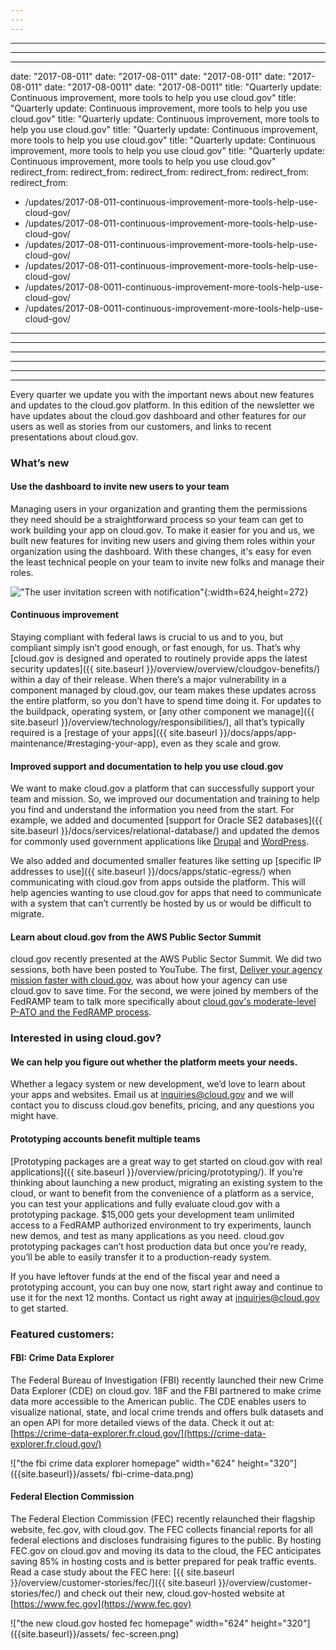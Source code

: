 ```yaml
---
---
---
```

---
---
---
date: "2017-08-011"
date: "2017-08-011"
date: "2017-08-011"
date: "2017-08-011"
date: "2017-08-0011"
date: "2017-08-0011"
title: "Quarterly update: Continuous improvement, more tools to help you use cloud.gov"
title: "Quarterly update: Continuous improvement, more tools to help you use cloud.gov"
title: "Quarterly update: Continuous improvement, more tools to help you use cloud.gov"
title: "Quarterly update: Continuous improvement, more tools to help you use cloud.gov"
title: "Quarterly update: Continuous improvement, more tools to help you use cloud.gov"
title: "Quarterly update: Continuous improvement, more tools to help you use cloud.gov"
redirect_from:
redirect_from:
redirect_from:
redirect_from:
redirect_from:
redirect_from:
  - /updates/2017-08-011-continuous-improvement-more-tools-help-use-cloud-gov/
  - /updates/2017-08-011-continuous-improvement-more-tools-help-use-cloud-gov/
  - /updates/2017-08-011-continuous-improvement-more-tools-help-use-cloud-gov/
  - /updates/2017-08-011-continuous-improvement-more-tools-help-use-cloud-gov/
  - /updates/2017-08-0011-continuous-improvement-more-tools-help-use-cloud-gov/
  - /updates/2017-08-0011-continuous-improvement-more-tools-help-use-cloud-gov/
---
---
---
---
---
---

Every quarter we update you with the important news about new features and updates to the cloud.gov platform. In this edition of the newsletter we have updates about the cloud.gov dashboard and other features for our users as well as stories from our customers, and links to recent presentations about cloud.gov.

### What’s new

#### Use the dashboard to invite new users to your team

Managing users in your organization and granting them the permissions they need should be a straightforward process so your team can get to work building your app on cloud.gov. To make it easier for you and us, we built new features for inviting new users and giving them roles within your organization using the dashboard. With these changes, it's easy for even the least technical people on your team to invite new folks and manage their roles.

!["The user invitation screen with notification"]({{site.baseurl}}/assets/invite-users.png){:width=624,height=272}

#### Continuous improvement

Staying compliant with federal laws is crucial to us and to you, but compliant simply isn’t good enough, or fast enough, for us. That’s why [cloud.gov is designed and operated to routinely provide apps the latest security updates]({{ site.baseurl }}/overview/overview/cloudgov-benefits/) within a day of their release. When there’s a major vulnerability in a component managed by cloud.gov, our team makes these updates across the entire platform, so you don’t have to spend time doing it. For updates to the buildpack, operating system, or [any other component we manage]({{ site.baseurl }}/overview/technology/responsibilities/), all that’s typically required is a [restage of your apps]({{ site.baseurl }}/docs/apps/app-maintenance/#restaging-your-app), even as they scale and grow.

#### Improved support and documentation to help you use cloud.gov

We want to make cloud.gov a platform that can successfully support your team and mission. So, we improved our documentation and training to help you find and understand the information you need from the start. For example, we added and documented [support for Oracle SE2 databases]({{ site.baseurl }}/docs/services/relational-database/) and updated the demos for commonly used government applications like [Drupal](https://github.com/18F/cf-ex-drupal) and [WordPress](https://github.com/18f/cf-ex-wordpress).

We also added and documented smaller features like setting up [specific IP addresses to use]({{ site.baseurl }}/docs/apps/static-egress/) when communicating with cloud.gov from apps outside the platform. This will help agencies wanting to use cloud.gov for apps that need to communicate with a system that can’t currently be hosted by us or would be difficult to migrate.

#### Learn about cloud.gov from the AWS Public Sector Summit

cloud.gov recently presented at the AWS Public Sector Summit. We did two sessions, both have been posted to YouTube. The first, [Deliver your agency mission faster with cloud.gov](https://www.youtube.com/watch?v=NGmDhWEfMuo&list=PLhr1KZpdzukePsKIUofhgp50b63-5yr1V&index=78), was about how your agency can use cloud.gov to save time. For the second, we were joined by members of the FedRAMP team to talk more specifically about [cloud.gov's moderate-level P-ATO and the FedRAMP process](https://www.youtube.com/watch?v=iXqbIxtiwQY&index=87&list=PLhr1KZpdzukePsKIUofhgp50b63-5yr1V).

### Interested in using cloud.gov?

#### We can help you figure out whether the platform meets your needs.

Whether a legacy system or new development, we’d love to learn about your apps and websites. Email us at [inquiries@cloud.gov](mailto:inquiries@cloud.gov) and we will contact you to discuss cloud.gov benefits, pricing, and any questions you might have.

#### Prototyping accounts benefit multiple teams

[Prototyping packages are a great way to get started on cloud.gov with real applications]({{ site.baseurl }}/overview/pricing/prototyping/). If you’re thinking about launching a new product, migrating an existing system to the cloud, or want to benefit from the convenience of a platform as a service, you can test your applications and fully evaluate cloud.gov with a prototyping package. $15,000 gets your development team unlimited access to a FedRAMP authorized environment to try experiments, launch new demos, and test as many applications as you need. cloud.gov prototyping packages can’t host production data but once you’re ready, you’ll be able to easily transfer it to a production-ready system.

If you have leftover funds at the end of the fiscal year and need a prototyping account, you can buy one now, start right away and continue to use it for the next 12 months. Contact us right away at [inquiries@cloud.gov](mailto:inquiries@cloud.gov) to get started.

### Featured customers:

#### FBI: Crime Data Explorer

The Federal Bureau of Investigation (FBI) recently launched their new Crime Data Explorer (CDE) on cloud.gov. 18F and the FBI partnered to make crime data more accessible to the American public. The CDE enables users to visualize national, state, and local crime trends and offers bulk datasets and an open API for more detailed views of the data. Check it out at: [https://crime-data-explorer.fr.cloud.gov/](https://crime-data-explorer.fr.cloud.gov/)

!["the fbi crime data explorer homepage" width="624" height="320"]({{site.baseurl}}/assets/ fbi-crime-data.png)

#### Federal Election Commission

The Federal Election Commission (FEC) recently relaunched their flagship website, fec.gov, with cloud.gov. The FEC collects financial reports for all federal elections and discloses fundraising figures to the public. By hosting FEC.gov on cloud.gov and moving its data to the cloud, the FEC anticipates saving 85% in hosting costs and is better prepared for peak traffic events. Read a case study about the FEC here: [{{ site.baseurl }}/overview/customer-stories/fec/]({{ site.baseurl }}/overview/customer-stories/fec/) and check out their new, cloud.gov-hosted website at [https://www.fec.gov](https://www.fec.gov)

!["the new cloud.gov hosted fec homepage" width="624" height="320"]({{site.baseurl}}/assets/ fec-screen.png)
